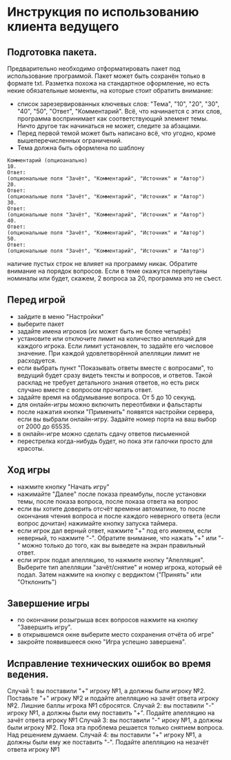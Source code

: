 # Инструкция по использованию клиента ведущего

## Подготовка пакета.
Предварительно необходимо отформатировать пакет под использование программой. Пакет может быть сохранён только в формате txt. Разметка похожа на стандартное оформление, но есть некие обязательные моменты, на которые стоит обратить внимание:
 - список зарезервированных ключевых слов: "Тема", "10", "20", "30", "40", "50", "Ответ", "Комментарий". Всё, что начинается с этих слов, программа воспринимает как соответствующий элемент темы. Ничто другое так начинаться не может, следите за абзацами.
 - Перед первой темой может быть написано всё, что угодно, кроме вышеперечисленных ограничений.
 - Тема должна быть оформлена по шаблону

```Тема ...
Комментарий (опциоанально)
10.
Ответ:
(опциональные поля "Зачёт", "Комментарий", "Источник" и "Автор")
20.
Ответ:
(опциональные поля "Зачёт", "Комментарий", "Источник" и "Автор")
30.
Ответ:
(опциональные поля "Зачёт", "Комментарий", "Источник" и "Автор")
40.
Ответ:
(опциональные поля "Зачёт", "Комментарий", "Источник" и "Автор")
50.
Ответ:
(опциональные поля "Зачёт", "Комментарий", "Источник" и "Автор")
```

наличие пустых строк не влияет на программу никак. Обратите внимание на порядок вопросов. Если в теме окажутся перепутаны номиналы или будет, скажем, 2 вопроса за 20, программа это не съест.

## Перед игрой
 - зайдите в меню "Настройки"
 - выберите пакет
 - задайте имена игроков (их может быть не более четырёх)
 - установите или отключите лимит на количество апелляций для каждого игрока. Если лимит установлен, то задайте его числовое значение. При каждой удовлетворённой апелляции лимит не расходуется.
 - если выбрать пункт "Показывать ответы вместе с вопросами", то ведущий будет сразу видеть тексты и вопросов, и ответов. Такой расклад не требует детального знания ответов, но есть риск случано вместе с вопросом прочитать ответ.
 - задайте время на обдумывание вопроса. От 5 до 10 секунд.
 - для онлайн-игры можно включить переотбивки и фальстарты
 - после нажатия кнопки "Применить" появятся настройки сервера, если вы выбрали онлайн-игру. Задайте номер порта на ваш выбор от 2000 до 65535.
 - в онлайн-игре можно сделать сдачу ответов письменной
 - перестрелка когда-нибудь будет, но пока эти галочки просто для красоты.

## Ход игры
 - нажмите кнопку "Начать игру"
 - нажимайте "Далее" после показа преамбулы, после установки темы, после показа вопроса, после показа ответа на вопрос
 - если вы хотите доверить отсчёт времени автоматике, то после окончания чтения вопроса и после каждого неверного ответа (если вопрос дочитан) нажимайте кнопку запуска таймера.
 - если игрок дал верный ответ, нажмите "+" под его именем, если неверный, то нажмите "-". Обратите внимание, что нажать "+" или "-" можно только до того, как вы выведете на экран правильный ответ.
 - если игрок подал апелляцию, то нажмите кнопку "Апелляция". Выберите тип апелляции "зачёт/снятие" и номер игрока, который её подал. Затем нажмите на кнопку с вердиктом ("Принять" или "Отклонить")


## Завершение игры
 - по окончании розыгрыша всех вопросов нажмите на кнопку "Завершить игру".
 - в открывшемся окне выберите место сохранения отчёта об игре"
 - закройте появившееся окно "Игра успешно завершена".


##  Исправление технических ошибок во время ведения.
Случай 1: вы поставили "+" игроку №1, а должны были игроку №2. Поставьте "+" игроку №2 и подайте апелляцию на зачёт ответа игроку №2. Лишние баллы игрока №1 сбросятся.
Случай 2: вы поставили "-" игроку №1, а должны были ему поставить "+". Подайте апелляцию на зачёт ответа игроку №1
Случай 3: вы поставили "-" ироку №1, а должны были игроку №2. Пока эта проблема решается только снятием вопроса. Над решением думаем.
Случай 4: вы поставили "+" игроку №1, а должны были ему же поставить "-". Подайте апелляцию на незачёт ответа игроку №1

